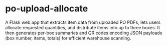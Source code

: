 # po-upload-allocate
A Flask web app that extracts item data from uploaded PO PDFs, lets users allocate requested quantities, and distribute items into up to three boxes. It then generates per-box summaries and QR codes encoding JSON payloads (box number, items, totals) for efficient warehouse scanning.
